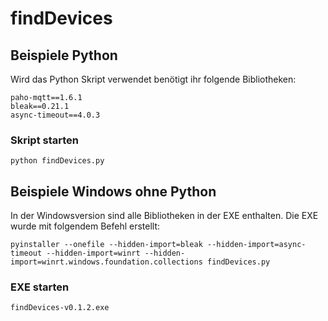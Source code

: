 # findDevices

## Beispiele Python
Wird das Python Skript verwendet benötigt ihr folgende Bibliotheken:
```
paho-mqtt==1.6.1  
bleak==0.21.1  
async-timeout==4.0.3  
```
### Skript starten
```
python findDevices.py
```

## Beispiele Windows ohne Python
In der Windowsversion sind alle Bibliotheken in der EXE enthalten. Die EXE wurde mit folgendem Befehl erstellt: 
``` 
pyinstaller --onefile --hidden-import=bleak --hidden-import=async-timeout --hidden-import=winrt --hidden-import=winrt.windows.foundation.collections findDevices.py
```
### EXE starten
```
findDevices-v0.1.2.exe
```